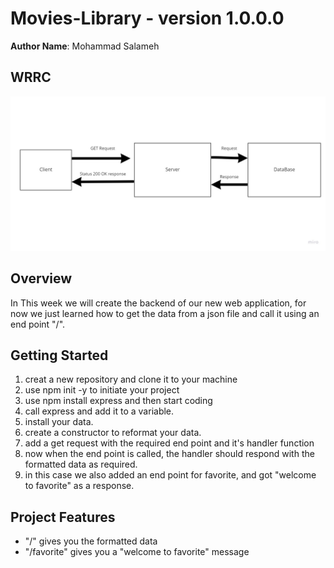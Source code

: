 # Movies-Library - version 1.0.0.0
**Author Name**: Mohammad Salameh

## WRRC
![](./assets/WRRC.jpg)

## Overview
In This week we will create the backend of our new web application, for now we just learned how to get the data from a json file and call it using an end point "/".

## Getting Started
1. creat a new repository and clone it to your machine
2. use npm init -y to initiate your project
3. use npm install express and then start coding
4. call express and add it to a variable.
5. install your data.
6. create a constructor to reformat your data.
7. add a get request with the required end point and it's handler function
8. now when the end point is called, the handler should respond with the formatted data as required.
9. in this case we also added an end point for favorite, and got "welcome to favorite" as a response.

## Project Features
- "/" gives you the formatted data
- "/favorite" gives you a "welcome to favorite" message
